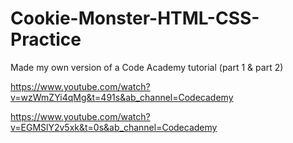 # Cookie-Monster-HTML-CSS-Practice
Made my own version of a Code Academy tutorial (part 1 & part 2) 

https://www.youtube.com/watch?v=wzWmZYi4qMg&t=491s&ab_channel=Codecademy

https://www.youtube.com/watch?v=EGMSlY2v5xk&t=0s&ab_channel=Codecademy
